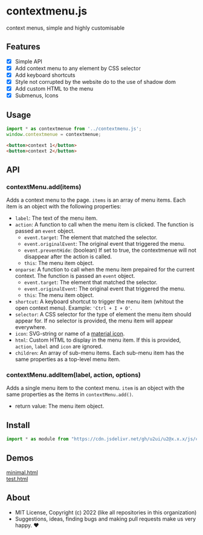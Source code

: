 # contextmenu.js
context menus, simple and highly customisable

## Features

- [x] Simple API
- [x] Add context menu to any element by CSS selector
- [x] Add keyboard shortcuts
- [x] Style not corrupted by the website do to the use of shadow dom
- [x] Add custom HTML to the menu
- [x] Submenus, Icons

## Usage

```js
import * as contextmenue from '../contextmenu.js';
window.contextmenue = contextmenue;
```

```html
<button>context 1</button>
<button>context 2</button>
```

## API

### contextMenu.add(items)
Adds a context menu to the page. `items` is an array of menu items. Each item is an object with the following properties:

- `label`: The text of the menu item.
- `action`: A function to call when the menu item is clicked. The function is passed an `event` 
object.
    - `event.target`: The element that matched the selector.
    - `event.originalEvent`: The original event that triggered the menu.
    - `event.preventHide`: (boolean) If set to true, the contextmenue will not disappear after the action is called.
    - `this`: The menu item object.
- `onparse`: A function to call when the menu item prepaired for the current context. The function is passed an `event` object.
    - `event.target`: The element that matched the selector.
    - `event.originalEvent`: The original event that triggered the menu.
    - `this`: The menu item object.
- `shortcut`: A keyboard shortcut to trigger the menu item (whitout the open context menu). Example: `'Ctrl + I + O'`.
- `selector`: A CSS selector for the type of element the menu item should appear for. If no selector is provided, the menu item will appear everywhere.
- `icon`: SVG-string or name of a [material icon](https://fonts.google.com/icons?icon.style=Rounded).
- `html`: Custom HTML to display in the menu item. If this is provided, `action`, `label` and `icon` are ignored.
- `children`: An array of sub-menu items. Each sub-menu item has the same properties as a top-level menu item.


### contextMenu.addItem(label, action, options)
Adds a single menu item to the context menu. `item` is an object with the same properties as the items in `contextMenu.add()`.

- return value: The menu item object.

## Install

```js
import * as module from "https://cdn.jsdelivr.net/gh/u2ui/u2@x.x.x/js/contextmenu/contextmenu.min.js"
```

## Demos

[minimal.html](http://gcdn.li/u2ui/u2@main/js/contextmenu/tests/minimal.html)  
[test.html](http://gcdn.li/u2ui/u2@main/js/contextmenu/tests/test.html)  

## About

- MIT License, Copyright (c) 2022 <u2> (like all repositories in this organization) <br>
- Suggestions, ideas, finding bugs and making pull requests make us very happy. ♥

